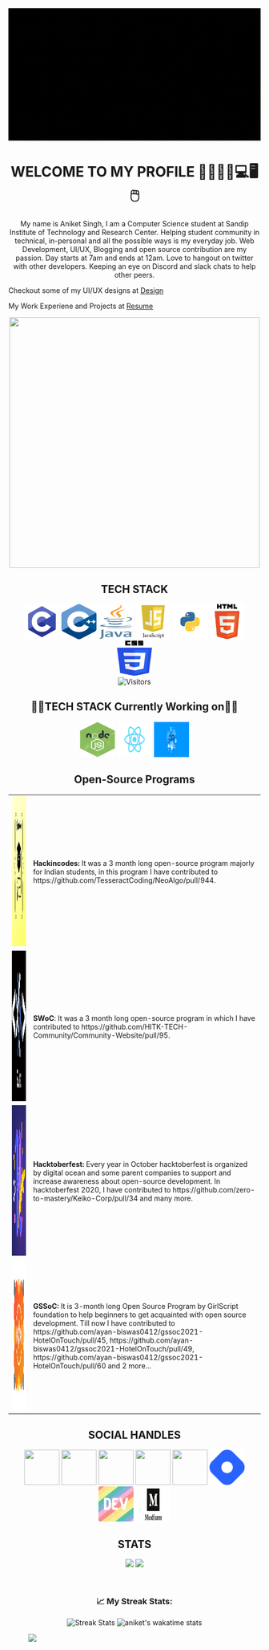 <img src="https://github.com/aniketsingh98571/aniketsingh98571/blob/master/Techno-dict.gif">
<h1 align='center' >WELCOME TO MY PROFILE 🥇✨👏😃💻🖥🖱 </h2>
 <p   align='center'>My name is Aniket Singh, I am a Computer Science student at Sandip Institute of Technology and Research Center. Helping student community in technical,
 in-personal and all the  possible ways is my everyday job. Web Development, UI/UX, Blogging and open source contribution are my passion. Day starts at 7am and ends at 12am.
 Love to hangout on twitter with other developers. Keeping an eye on Discord and slack chats to help other peers. 
</p>

Checkout some of my UI/UX designs at  [Design](https://github.com/aniketsingh98571/aniketsingh98571/blob/master/Design.md)

My Work Experiene and Projects at [Resume](https://github.com/aniketsingh98571/aniketsingh98571/blob/master/Resume.pdf)

<p align='center'>
<img height='500' width='500' align='center' src="https://raw.githubusercontent.com/aniketsingh98571/Web_Development/master/programming.gif"></p>
 <h2 align='center'>TECH STACK</h3>
<p align='center'>
 <img src="https://github.com/aniketsingh98571/aniketsingh98571/blob/master/C.png" height=70 width=70>
 <img src="https://github.com/aniketsingh98571/aniketsingh98571/blob/master/C%2B%2B.png" height=70 width=70>
 <img src="https://github.com/aniketsingh98571/aniketsingh98571/blob/master/java.png" height=70 width=70>
 <img src="https://github.com/aniketsingh98571/aniketsingh98571/blob/master/js.jpg"  height=70 width=70>
 <img src="https://github.com/aniketsingh98571/aniketsingh98571/blob/master/python.png" height=70 width=70>
 <img src="https://github.com/aniketsingh98571/aniketsingh98571/blob/master/html.png" height=70 width=70>
 <img src="https://github.com/aniketsingh98571/aniketsingh98571/blob/master/css.png" height=70 width=70>
 <br>
 <img alt="Visitors" src="https://komarev.com/ghpvc/?username=aniketsingh98571&style=flat&labelColor=black&logo=github&label=PROFILE+VIEWS&color=29bf12"/>
 </p>
  <h2 align='center'>👨‍💻TECH STACK Currently Working on👨‍💻</h3>
<p align='center'>
 <img src="https://github.com/aniketsingh98571/aniketsingh98571/blob/master/nodejs.jpg" height=70 width=70>
 <img src="https://github.com/aniketsingh98571/aniketsingh98571/blob/master/reactjs.png" height=70 width=70>
 <img src="https://github.com/aniketsingh98571/aniketsingh98571/blob/master/api.png" height=70 width=70>
 
 </p>
 <h2 align='center'>Open-Source Programs</h2>
 <table>
 <tr>
<td><a href="https://hakincodes.tech/"><img src="https://github.com/aniketsingh98571/aniketsingh98571/blob/master/hackincodes.jpg" height=300 width=800></a></td>
 <td><b>Hackincodes: </b>It was a 3 month long open-source program majorly for Indian students, in this program I have contributed to https://github.com/TesseractCoding/NeoAlgo/pull/944.</td>
</tr>
 <tr>
  <td><a href="http://swoc.tech/"><img src="https://github.com/aniketsingh98571/aniketsingh98571/blob/master/swoc.png" height=300 width=800></a></td>
  <td><b>SWoC</b>: It was a 3 month long open-source program in which I have contributed to https://github.com/HITK-TECH-Community/Community-Website/pull/95.</td>
  </tr>
  <tr>
  <td><a href="https://hacktoberfest.digitalocean.com/"><img src="https://github.com/aniketsingh98571/aniketsingh98571/blob/master/Hacktoberfest_20.jpg" height=300 width=800></a></td>
  <td><b>Hacktoberfest: </b>Every year in October hacktoberfest is organized by digital ocean and some parent companies to support and increase awareness about open-source
   development. In hacktoberfest 2020, I have contributed to https://github.com/zero-to-mastery/Keiko-Corp/pull/34 and many more.</td>
  </tr>
 <tr>
  <td><a href="https://gssoc.girlscript.tech/index.html"><img src="https://github.com/aniketsingh98571/aniketsingh98571/blob/master/GSSoC.jpg" height=300 width=800></a></td>
  <td><b>GSSoC: </b>It is 3-month long Open Source Program by GirlScript foundation to help beginners to get acquainted with open source development. Till now I have contributed to https://github.com/ayan-biswas0412/gssoc2021-HotelOnTouch/pull/45, https://github.com/ayan-biswas0412/gssoc2021-HotelOnTouch/pull/49, https://github.com/ayan-biswas0412/gssoc2021-HotelOnTouch/pull/60 and 2 more...</td>
  </tr>
 </table>
<h2 align='center'>SOCIAL HANDLES</h3>
 <p align='center'>
  <a  href="https://twitter.com/Techno_Dict"><img src="https://github.com/aniketsingh98571/Web_Development/blob/master/twitter.jpg" height=70 width=70></a>
  <a href="https://www.linkedin.com/in/aniket-singh-968687199/"><img src="https://github.com/aniketsingh98571/Web_Development/blob/master/linkedin.png" height=70 width=70></a>
   <a href="https://www.youtube.com/channel/UCzsA4W47OzXmExYixkWUj3Q?view_as=subscriber"><img src="https://github.com/aniketsingh98571/Web_Development/blob/master/youtube.png" height=70 width=70></a>
   <a href="https://github.com/aniketsingh98571"><img src="https://github.com/aniketsingh98571/Web_Development/blob/master/github.png" height=70 width=70></a>
   <a href="https://www.instagram.com/techtrends123/?hl=en"><img src="https://github.com/aniketsingh98571/Web_Development/blob/master/instagram.png" height=70 width=70></a>
  <a href="https://techno-dict.hashnode.dev/"><img src="https://github.com/aniketsingh98571/aniketsingh98571/blob/master/hash%20brand-icon.jpg" height=70 width=70></a>
 <a href="https://dev.to/aniketsingh98571"><img src="https://github.com/aniketsingh98571/aniketsingh98571/blob/master/dev.png" height=70 width=70></a>
  <a href="https://medium.com/@aniket98571"><img src="https://github.com/aniketsingh98571/aniketsingh98571/blob/master/medium.png" height=70 width=70></a>
  </p>
  <h2 align='center'>STATS</h3>
 <p align='center'>
 <img src="https://github-readme-stats.vercel.app/api?username=aniketsingh98571&&show_icons=true&title_color=ffffff&icon_color=bb2acf&text_color=daf7dc&bg_color=151515">
 <img src="https://github-readme-stats.vercel.app/api/top-langs?username=aniketsingh98571&&show_icons=true&title_color=ffffff&icon_color=bb2acf&text_color=daf7dc&bg_color=151515">
</p>
<p align="center">
<br />
<h3 align="center"> 📈 My Streak Stats: </h3>
<p align ="center">
 
<img align="center" src="https://github-readme-streak-stats.herokuapp.com/?user=aniketsingh98571&theme=chartreuse-dark" alt="Streak Stats" />
<img align="center" src="https://github-readme-stats.vercel.app/api/wakatime?username=aniketsingh98571&count_private=true&theme=radical&v=2" alt="aniket's wakatime stats">
</p>
<figure><img src="https://wakatime.com/share/@aniketsingh98571/955957ef-6f26-4e77-a5ea-b503cfdb928d.svg"></figure>
